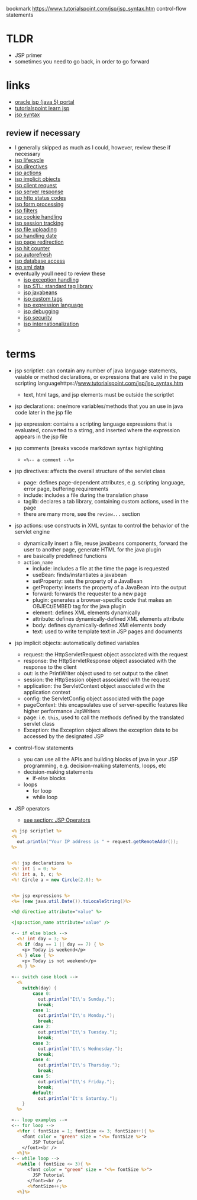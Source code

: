 bookmark
  https://www.tutorialspoint.com/jsp/jsp_syntax.htm
  control-flow statements
  
# TLDR
  - JSP primer
  - sometimes you need to go back, in order to go forward

# links
  - [oracle jsp (java 5) portal](https://docs.oracle.com/javaee/5/tutorial/doc/bnagy.html)
  - [tutorialspoint learn jsp](https://www.tutorialspoint.com/jsp/index.htm)
  - [jsp syntax](https://www.tutorialspoint.com/jsp/jsp_syntax.htm)

## review if necessary
  - I generally skipped as much as I could, however, review these if necessary
  - [jsp lifecycle](https://www.tutorialspoint.com/jsp/jsp_life_cycle.htm)
  - [jsp directives](https://www.tutorialspoint.com/jsp/jsp_directives.htm)
  - [jsp actions](https://www.tutorialspoint.com/jsp/jsp_actions.htm)
  - [jsp implicit objects](https://www.tutorialspoint.com/jsp/jsp_implicit_objects.htm)
  - [jsp client request](https://www.tutorialspoint.com/jsp/jsp_client_request.htm)
  - [jsp server response](https://www.tutorialspoint.com/jsp/jsp_server_response.htm)
  - [jsp http status codes](https://www.tutorialspoint.com/jsp/jsp_http_status_codes.htm)
  - [jsp form processing](https://www.tutorialspoint.com/jsp/jsp_form_processing.htm)
  - [jsp filters](https://www.tutorialspoint.com/jsp/jsp_writing_filters.htm)
  - [jsp cookie handling](https://www.tutorialspoint.com/jsp/jsp_cookies_handling.htm)
  - [jsp session tracking](https://www.tutorialspoint.com/jsp/jsp_session_tracking.htm)
  - [jsp file uploading](https://www.tutorialspoint.com/jsp/jsp_file_uploading.htm)
  - [jsp handling date](https://www.tutorialspoint.com/jsp/jsp_handling_date.htm)
  - [jsp page redirection](https://www.tutorialspoint.com/jsp/jsp_page_redirect.htm)
  - [jsp hit counter](https://www.tutorialspoint.com/jsp/jsp_hits_counter.htm)
  - [jsp autorefresh](https://www.tutorialspoint.com/jsp/jsp_auto_refresh.htm)
  - [jsp database access](https://www.tutorialspoint.com/jsp/jsp_database_access.htm)
  - [jsp xml data](https://www.tutorialspoint.com/jsp/jsp_xml_data.htm)
  - eventually youll need to review these
    - [jsp exception handling](https://www.tutorialspoint.com/jsp/jsp_exception_handling.htm)
    - [jsp STL: standard tag library](https://www.tutorialspoint.com/jsp/jsp_standard_tag_library.htm)
    - [jsp javabeans](https://www.tutorialspoint.com/jsp/jsp_java_beans.htm)
    - [jsp custom tags](https://www.tutorialspoint.com/jsp/jsp_custom_tags.htm)
    - [jsp expression language](https://www.tutorialspoint.com/jsp/jsp_expression_language.htm)
    - [jsp debugging](https://www.tutorialspoint.com/jsp/jsp_debugging.htm)
    - [jsp security](https://www.tutorialspoint.com/jsp/jsp_security.htm)
    - [jsp internationalization](https://www.tutorialspoint.com/jsp/jsp_internationalization.htm)
    - 


# terms
  - jsp scriptlet: can contain any number of java language statements, vaiable or method declarations, or expressions that are valid in the page scripting languagehttps://www.tutorialspoint.com/jsp/jsp_syntax.htm
    - text, html tags, and jsp elements must be outside the scriptlet
  
  - jsp declarations: one/more variables/methods that you an use in java  code later in the jsp file

  - jsp expression: contains a scripting language expressions that is evaluated, converted to a stirng, and inserted where the expression appears in the jsp file

  - jsp comments (breaks vscode markdown syntax highlighting
    - ```<%-- a comment --%>```

  - jsp directives: affects the overall structure of the servlet class
    - page: defines page-dependent attributes, e.g. scripting language, error page, buffering requirements
    - include: includes a file during the translation phase
    - taglib: declares a tab library, containing custom actions, used in the page
    - there are many more, see the `review...` section
  
  - jsp actions: use constructs in XML syntax to control the behavior of the servlet engine
    - dynamically insert a file, reuse javabeans components, forward the user to another page, generate HTML for the java plugin
    - are basically predefined functions
    - `action_name` 
      - include: includes a file at the time the page is requested
      - useBean: finds/instantiates a javabean
      - setProperty: sets the property of a JavaBean
      - getProperty: inserts the property of a JavaBean into the output
      - forward: forwards the requester to a new page
      - plugin: generates a browser-specific code that makes an OBJECt/EMBED tag for the java plugin
      - element: defines XML elements dynamically
      - attribute: defines dynamically-defined XML elements attribute
      - body: defines dynamically-defined XMl elements body
      - text: used to write template text in JSP pages and documents
  
  - jsp implicit objects: automatically defined variables
    - request: the HttpServletRequest object associated with the request
    - response: the HttpServletResponse object associated with the response to the client
    - out: is the PrintWriter object used to set output to the clinet
    - session: the HttpSession object associated with the request
    - application: the ServletContext object associated with the application context
    - config: the ServletConfig object associated with the page
    - pageContext: this encapsulates use of server-specific features like higher performance JspWriters
    - page: i.e. `this`, used to call the methods defined by the translated servlet class
    - Exception: the Exception object allows the exception data to be accessed by the designated JSP

  - control-flow statements
    - you can use all the APIs and building blocks of java in your JSP programming, e.g. decision-making statements, loops, etc
    - decision-making statements
      - if-else blocks
    - loops
      - for loop
      - while loop
  
  - JSP operators
    - [see section: JSP Operators](https://www.tutorialspoint.com/jsp/jsp_syntax.htm)


```jsp
  <% jsp scriptlet %>
  <%
    out.println("Your IP address is " + request.getRemoteAddr());
  %>


  <%! jsp declarations %>
  <%! int i = 0; %> 
  <%! int a, b, c; %> 
  <%! Circle a = new Circle(2.0); %> 


  <%= jsp expressions %>
  <%= (new java.util.Date()).toLocaleString()%>

  <%@ directive attribute="value" %>

  <jsp:action_name attribute="value" />

  <-- if else block -->
    <%! int day = 3; %> 
    <% if (day == 1 || day == 7) { %>
      <p> Today is weekend</p>
    <% } else { %>
      <p> Today is not weekend</p>
    <% } %>

  <-- switch case block -->
    <% 
      switch(day) {
          case 0:
            out.println("It\'s Sunday.");
            break;
          case 1:
            out.println("It\'s Monday.");
            break;
          case 2:
            out.println("It\'s Tuesday.");
            break;
          case 3:
            out.println("It\'s Wednesday.");
            break;
          case 4:
            out.println("It\'s Thursday.");
            break;
          case 5:
            out.println("It\'s Friday.");
            break;
          default:
            out.println("It's Saturday.");
      }
    %>

  <-- loop examples -->
  <-- for loop -->
    <%for ( fontSize = 1; fontSize <= 3; fontSize++){ %>
      <font color = "green" size = "<%= fontSize %>">
          JSP Tutorial
      </font><br />
    <%}%>
  <-- while loop -->
    <%while ( fontSize <= 3){ %>
        <font color = "green" size = "<%= fontSize %>">
          JSP Tutorial
        </font><br />
        <%fontSize++;%>
    <%}%>
```